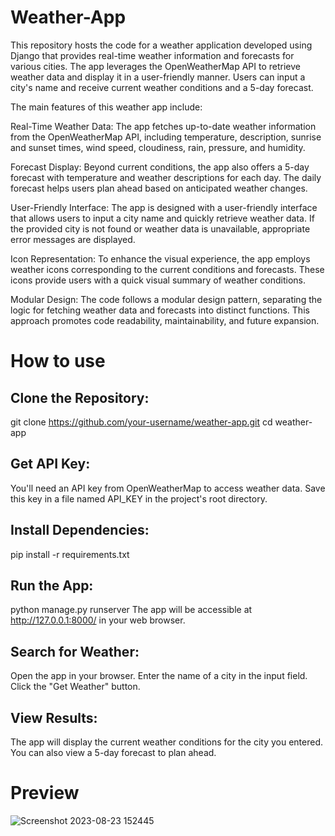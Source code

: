 # Weather-App

This repository hosts the code for a weather application developed using Django that provides real-time weather information and forecasts for various cities. The app leverages the OpenWeatherMap API to retrieve weather data and display it in a user-friendly manner. Users can input a city's name and receive current weather conditions and a 5-day forecast.

The main features of this weather app include:

Real-Time Weather Data: The app fetches up-to-date weather information from the OpenWeatherMap API, including temperature, description, sunrise and sunset times, wind speed, cloudiness, rain, pressure, and humidity.

Forecast Display: Beyond current conditions, the app also offers a 5-day forecast with temperature and weather descriptions for each day. The daily forecast helps users plan ahead based on anticipated weather changes.

User-Friendly Interface: The app is designed with a user-friendly interface that allows users to input a city name and quickly retrieve weather data. If the provided city is not found or weather data is unavailable, appropriate error messages are displayed.

Icon Representation: To enhance the visual experience, the app employs weather icons corresponding to the current conditions and forecasts. These icons provide users with a quick visual summary of weather conditions.

Modular Design: The code follows a modular design pattern, separating the logic for fetching weather data and forecasts into distinct functions. This approach promotes code readability, maintainability, and future expansion.

# How to use

## Clone the Repository:
git clone https://github.com/your-username/weather-app.git
cd weather-app

## Get API Key:
You'll need an API key from OpenWeatherMap to access weather data. Save this key in a file named API_KEY in the project's root directory.

## Install Dependencies:
pip install -r requirements.txt

## Run the App:
python manage.py runserver
The app will be accessible at http://127.0.0.1:8000/ in your web browser.

## Search for Weather:
Open the app in your browser.
Enter the name of a city in the input field.
Click the "Get Weather" button.

## View Results:
The app will display the current weather conditions for the city you entered.
You can also view a 5-day forecast to plan ahead.

# Preview
![Screenshot 2023-08-23 152445](https://github.com/ShyHasVan/Weather-App/assets/142844565/8c640bf5-12a9-4991-9407-8262bb8f5687)



